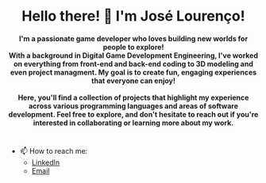 <h1 align="center"> 
Hello there! 👋 I'm José Lourenço!
</h1>

<h4 align="center">
I'm a passionate game developer who loves building new worlds for people to explore!<br>
With a background in Digital Game Development Engineering, I've worked on everything from front-end and back-end coding to 3D modeling and even project managment. My goal is to create fun, engaging experiences that everyone can enjoy!<br><br>
Here, you'll find a collection of projects that highlight my experience across various programming languages and areas of software development. Feel free to explore, and don't hesitate to reach out if you're interested in collaborating or learning more about my work.
</h4>

<h1></h1>

- 📫 How to reach me:<br>
  - [LinkedIn](https://www.linkedin.com/in/jpmlourenco/)<br>
  - [Email](mailto:josepedromlourenco@gmail.com)


<!--
**Zeet76/Zeet76** is a ✨ _special_ ✨ repository because its `README.md` (this file) appears on your GitHub profile.

Here are some ideas to get you started:

- 🔭 I’m currently working on ...
- 🌱 I’m currently learning ...
- 👯 I’m looking to collaborate on ...
- 🤔 I’m looking for help with ...
- 💬 Ask me about ...
- 📫 How to reach me: ...
- 😄 Pronouns: ...
- ⚡ Fun fact: ...
-->
